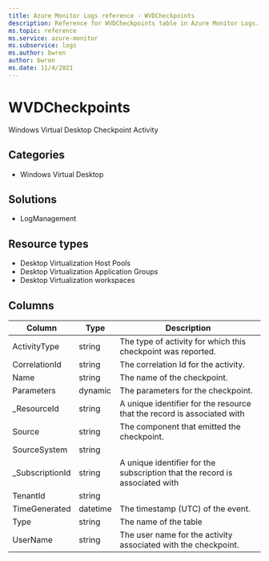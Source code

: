 ```yaml
---
title: Azure Monitor Logs reference - WVDCheckpoints
description: Reference for WVDCheckpoints table in Azure Monitor Logs.
ms.topic: reference
ms.service: azure-monitor
ms.subservice: logs
ms.author: bwren
author: bwren
ms.date: 11/4/2021
---
```


# WVDCheckpoints

 Windows Virtual Desktop Checkpoint Activity

## Categories

- Windows Virtual Desktop
## Solutions

- LogManagement
## Resource types

- Desktop Virtualization Host Pools
- Desktop Virtualization Application Groups
- Desktop Virtualization workspaces




## Columns

| Column | Type | Description |
| --- | --- | --- |
| ActivityType | string | The type of activity for which this checkpoint was reported. |
| CorrelationId | string | The correlation Id for the activity. |
| Name | string | The name of the checkpoint. |
| Parameters | dynamic | The parameters for the checkpoint. |
| _ResourceId | string | A unique identifier for the resource that the record is associated with |
| Source | string | The component that emitted the checkpoint. |
| SourceSystem | string |  |
| _SubscriptionId | string | A unique identifier for the subscription that the record is associated with |
| TenantId | string |  |
| TimeGenerated | datetime | The timestamp (UTC) of the event. |
| Type | string | The name of the table |
| UserName | string | The user name for the activity associated with the checkpoint. |

